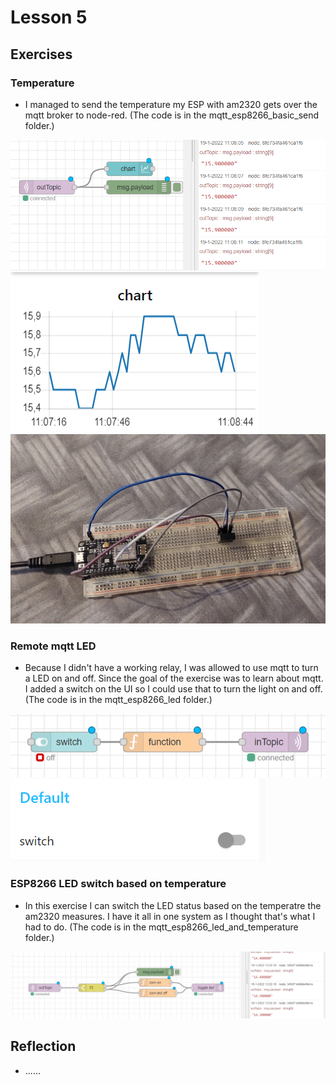 # Lesson 5

## Exercises

### Temperature

* I managed to send the temperature my ESP with am2320 gets over the mqtt broker to node-red. (The code is in the mqtt_esp8266_basic_send folder.)

![mqtt-temp-changing](https://github.com/Tom284/portfolio-minor-iot/blob/main/Lesson%205/mqtt-temp-changing.PNG)
![mqtt-temp-changing-ui](https://github.com/Tom284/portfolio-minor-iot/blob/main/Lesson%205/mqtt-temp-changing-ui.PNG)
![temp-setup](https://github.com/Tom284/portfolio-minor-iot/blob/main/Lesson%205/temp-setup.jpg)

### Remote mqtt LED

* Because I didn't have a working relay, I was allowed to use mqtt to turn a LED on and off. Since the goal of the exercise was to learn about mqtt. I added a switch on the UI so I could use that to turn the light on and off. (The code is in the mqtt_esp8266_led folder.) 

![mqtt-turn-light-on-and-off](https://github.com/Tom284/portfolio-minor-iot/blob/main/Lesson%205/mqtt-turn-light-on-and-off.PNG)
![mqtt-turn-light-on-and-off-ui](https://github.com/Tom284/portfolio-minor-iot/blob/main/Lesson%205/mqtt-turn-light-on-and-off-ui.PNG)

### ESP8266 LED switch based on temperature

* In this exercise I can switch the LED status based on the temperatre the am2320 measures. I have it all in one system as I thought that's what I had to do. (The code is in the mqtt_esp8266_led_and_temperature folder.)

![esp8266-temp-led-switch](https://github.com/Tom284/portfolio-minor-iot/blob/main/Lesson%205/esp8266-temp-led-switch.PNG)

## Reflection

* ......

